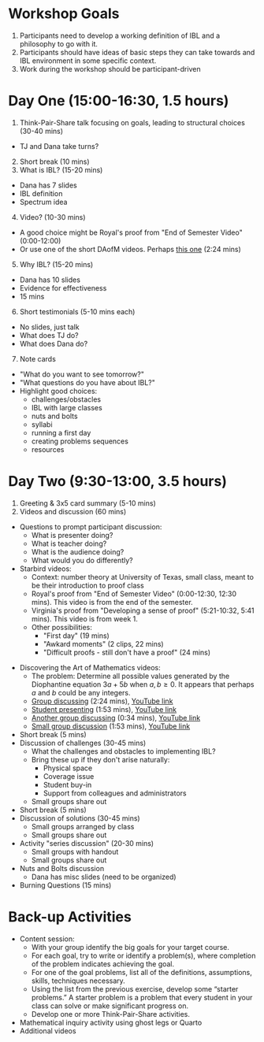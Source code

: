 # Workshop Goals #

1. Participants need to develop a working definition of IBL and a philosophy to go with it.
2. Participants should have ideas of basic steps they can take towards and IBL environment in some specific context.
3. Work during the workshop should be participant-driven

# Day One (15:00-16:30, 1.5 hours) #

1. Think-Pair-Share talk focusing on goals, leading to structural choices (30-40 mins)
  - TJ and Dana take turns?
2. Short break (10 mins)
3. What is IBL? (15-20 mins)
  - Dana has 7 slides
  - IBL definition
  - Spectrum idea
4. Video? (10-30 mins)
  - A good choice might be Royal's proof from "End of Semester Video" (0:00-12:00)
  - Or use one of the short DAofM videos.  Perhaps [this one](https://www.youtube.com/watch?v=Q3H4ADPQih4) (2:24 mins)
5. Why IBL? (15-20 mins)
  - Dana has 10 slides
  - Evidence for effectiveness
  - 15 mins
6. Short testimonials (5-10 mins each)
  - No slides, just talk
  - What does TJ do?
  - What does Dana do?
7. Note cards
  - "What do you want to see tomorrow?"
  - "What questions do you have about IBL?"
  - Highlight good choices:
    * challenges/obstacles
    * IBL with large classes
    * nuts and bolts
    * syllabi
    * running a first day
    * creating problems sequences
    * resources

# Day Two (9:30-13:00, 3.5 hours) #

1. Greeting & 3x5 card summary (5-10 mins)
2. Videos and discussion (60 mins)
  - Questions to prompt participant discussion:
    * What is presenter doing?
    * What is teacher doing?
    * What is the audience doing?
    * What would you do differently?
  - Starbird videos:
    * Context: number theory at University of Texas, small class, meant to be their introduction to proof class
    * Royal's proof from "End of Semester Video" (0:00-12:30, 12:30 mins). This video is from the end of the semester.
    * Virginia's proof from "Developing a sense of proof" (5:21-10:32, 5:41 mins). This video is from week 1.
    * Other possibilities:
      - "First day" (19 mins)
      - "Awkard moments" (2 clips, 22 mins)
      - "Difficult proofs - still don't have a proof" (24 mins)
  * Discovering the Art of Mathematics videos:
      - The problem: Determine all possible values generated by the Diophantine equation $3a+5b$ when $a,b\geq 0$. It appears that perhaps $a$ and $b$ could be any integers.
      - [Group discussing](http://www.artofmathematics.org/media/video-401) (2:24 mins), [YouTube link](https://www.youtube.com/watch?v=Q3H4ADPQih4)
      - [Student presenting](http://www.artofmathematics.org/media/video-400) (1:53 mins), [YouTube link](https://www.youtube.com/watch?v=ZyJIl8fv3mY)
      - [Another group discussing](http://www.artofmathematics.org/media/video-402) (0:34 mins), [YouTube link](https://www.youtube.com/watch?v=AOGKg8EXVlU)
      - [Small group discussion](http://www.artofmathematics.org/media/video-362) (1:53 mins), [YouTube link](https://www.youtube.com/watch?v=5Pto72ni3Kk)
* Short break (5 mins)
* Discussion of challenges (30-45 mins)
  - What the challenges and obstacles to implementing IBL?
  - Bring these up if they don't arise naturally:
    * Physical space
    * Coverage issue
    * Student buy-in
    * Support from colleagues and administrators
  - Small groups share out
* Short break (5 mins)
* Discussion of solutions (30-45 mins)
  - Small groups arranged by class
  - Small groups share out
* Activity "series discussion" (20-30 mins)
  - Small groups with handout
  - Small groups share out
* Nuts and Bolts discussion
  - Dana has misc slides (need to be organized)
* Burning Questions (15 mins)

# Back-up Activities #

* Content session:
  - With your group identify the big goals for your target course.
  - For each goal, try to write or identify a problem(s), where completion of the problem indicates achieving the goal.
  - For one of the goal problems, list all of the definitions, assumptions, skills, techniques necessary.
  - Using the list from the previous exercise, develop some “starter problems.”  A starter problem is a problem that every student in your class can solve or make significant progress on.
  - Develop one or more Think-Pair-Share activities.
* Mathematical inquiry activity using ghost legs or Quarto
* Additional videos
